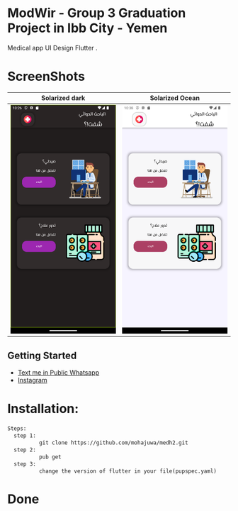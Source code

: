 # ModWir - Group 3 Graduation Project in Ibb City - Yemen

Medical app UI Design Flutter .
# ScreenShots 
Solarized dark                                                    |  Solarized Ocean
:----------------------------------------------------------------:|:---------------------------------------:
![](assets/ScreenShots/HomePageDart.png?raw=true "Dark HomePage") | ![](assets/ScreenShots/HomePageLight.png?raw=true "Light HomePage")


## Getting Started

- [Text me in Public Whatsapp](https://wa.me/+967775992377)
- [Instagram ](https://www.instagram.com/m.7vd/)

# Installation: 
    Steps:
      step 1:
              git clone https://github.com/mohajuwa/medh2.git
      step 2:
              pub get
      step 3: 
              change the version of flutter in your file(pupspec.yaml)
              

# Done
